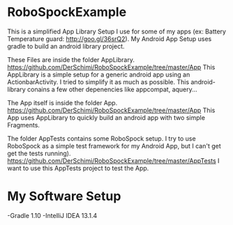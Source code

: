 RoboSpockExample
================
This is a simplified App Library Setup I use for some of my apps (ex: Battery Temperature guard: http://goo.gl/36srQ2).
My Android App Setup uses gradle to build an android library project. 

These Files are inside the folder AppLibrary.
https://github.com/DerSchimi/RoboSpockExample/tree/master/App
This AppLibrary is a simple setup for a generic android app using an ActionbarActivity. 
I tried to simplify it as much as possible.
This android-library conains a few other depenencies like appcompat, aquery...

The App itself is inside the folder App.
https://github.com/DerSchimi/RoboSpockExample/tree/master/App
This App uses AppLibrary to quickly build an android app with two simple Fragments.

The folder AppTests contains some RoboSpock setup. I try to use RoboSpock as a simple test framework for my Android App, but I can't get get the tests running).
https://github.com/DerSchimi/RoboSpockExample/tree/master/AppTests
I want to use this AppTests project to test the App. 


My Software Setup
=================
-Gradle 1.10
-IntelliJ IDEA 13.1.4


